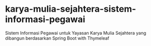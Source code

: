 # karya-mulia-sejahtera-sistem-informasi-pegawai
 Sistem Informasi Pegawai untuk Yayasan Karya Mulia Sejahtera yang dibangun berdasarkan Spring Boot with Thymeleaf

